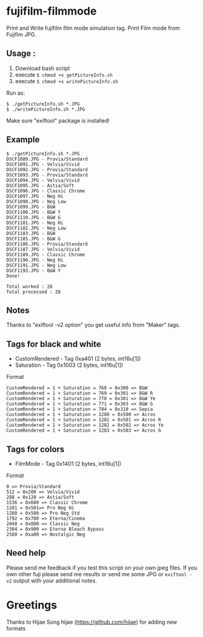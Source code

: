 # fujifilm-filmmode
Print and Write fujifilm film mode simulation tag.
Print Film mode from Fujifim JPG.

## Usage :

1. Download bash script
1. execute ```$ chmod +x getPictureInfo.sh```
1. execute ```$ chmod +x writePictureInfo.sh```

Run as:

```
$ ./getPictureInfo.sh *.JPG
$ ./writePictureInfo.sh *.JPG
```
Make sure "exiftool" package is installed!

## Example

```
$ ./getPictureInfo.sh *.JPG
DSCF1089.JPG - Provia/Standard
DSCF1091.JPG - Velvia/Vivid
DSCF1092.JPG - Provia/Standard
DSCF1093.JPG - Provia/Standard
DSCF1094.JPG - Velvia/Vivid
DSCF1095.JPG - Astia/Soft
DSCF1096.JPG - Classic Chrome
DSCF1097.JPG - Neg Hi
DSCF1098.JPG - Neg Low
DSCF1099.JPG - B&W
DSCF1100.JPG - B&W Y
DSCF1110.JPG - B&W G
DSCF1181.JPG - Neg Hi
DSCF1182.JPG - Neg Low
DSCF1183.JPG - B&W
DSCF1185.JPG - B&W G
DSCF1186.JPG - Provia/Standard
DSCF1187.JPG - Velvia/Vivid
DSCF1189.JPG - Classic Chrome
DSCF1190.JPG - Neg Hi
DSCF1191.JPG - Neg Low
DSCF1193.JPG - B&W Y
Done!

Total worked : 28
Total processed : 28
```

## Notes
Thanks to "exiftool -v2 option" you get useful info from "Maker" tags.

## Tags for black and white

- CustomRendered - Tag 0xa401 (2 bytes, int16u[1])
- Saturation - Tag 0x1003 (2 bytes, int16u[1])

Format

```
CustomRendered = 1 + Saturation = 768 = 0x300 => B&W
CustomRendered = 1 + Saturation = 769 = 0x301 => B&W R
CustomRendered = 1 + Saturation = 770 = 0x301 => B&W Ye
CustomRendered = 1 + Saturation = 771 = 0x303 => B&W G
CustomRendered = 1 + Saturation = 784 = 0x310 => Sepia
CustomRendered = 1 + Saturation = 1280 = 0x500 => Acros
CustomRendered = 1 + Saturation = 1281 = 0x501 => Acros R
CustomRendered = 1 + Saturation = 1282 = 0x502 => Acros Ye
CustomRendered = 1 + Saturation = 1283 = 0x503 => Acros G
```

## Tags for colors

- FilmMode - Tag 0x1401 (2 bytes, int16u[1])

Format

```
0 => Provia/Standard
512 = 0x200 => Velvia/Vivid
288 = 0x120 => Astia/Soft
1536 = 0x600 => Classic Chrome
1281 = 0x501=> Pro Neg Hi
1280 = 0x500 => Pro Neg Std
1792 = 0x700 => Eterna/Cinema
2048 = 0x800 => Classic Neg
2304 = 0x900 => Eterna Bleach Bypass
2560 = 0xa00 => Nostalgic Neg
```


## Need help

Please send me feedback if you test this script on your own jpeg files.
If you own other fuji please send me results or send me some JPG or ```exiftool -v2``` output with your additional notes.

# Greetings
Thanks to Hijae Song hijae (https://github.com/hijae) for adding new formats

